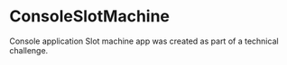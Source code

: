 # ConsoleSlotMachine
Console application Slot machine app was created as part of a technical challenge.
